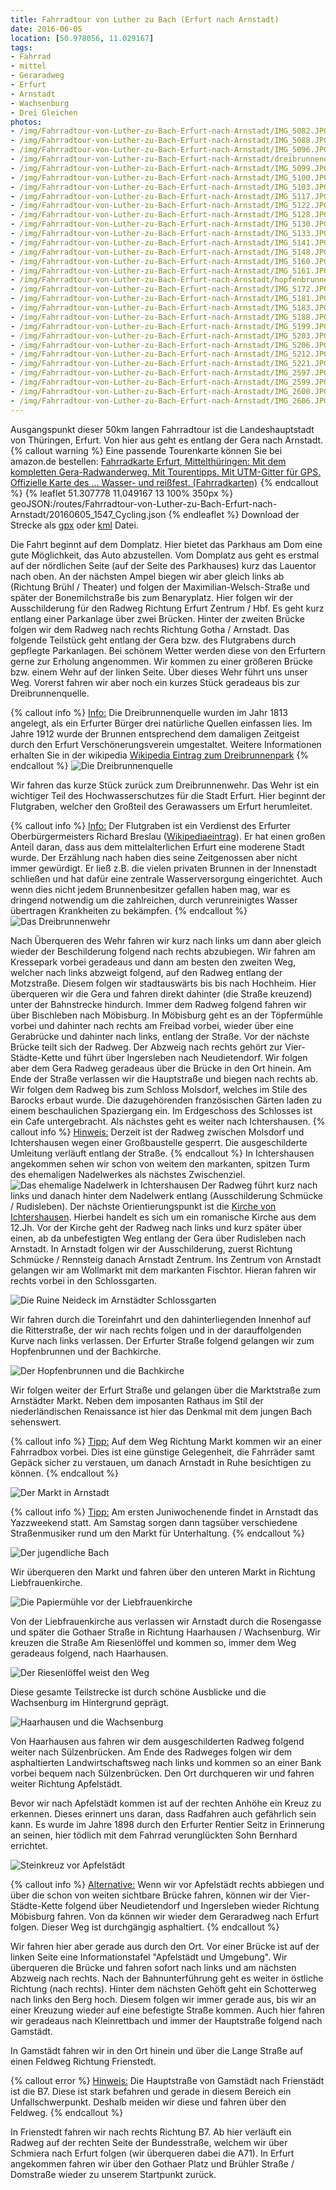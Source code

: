 ```yaml
---
title: Fahrradtour von Luther zu Bach (Erfurt nach Arnstadt)
date: 2016-06-05
location: [50.978056, 11.029167]
tags:
- Fahrrad
- mittel
- Geraradweg
- Erfurt
- Arnstadt
- Wachsenburg
- Drei Gleichen
photos:               
- /img/Fahrradtour-von-Luther-zu-Bach-Erfurt-nach-Arnstadt/IMG_5082.JPG
- /img/Fahrradtour-von-Luther-zu-Bach-Erfurt-nach-Arnstadt/IMG_5088.JPG
- /img/Fahrradtour-von-Luther-zu-Bach-Erfurt-nach-Arnstadt/IMG_5096.JPG
- /img/Fahrradtour-von-Luther-zu-Bach-Erfurt-nach-Arnstadt/dreibrunnenquelle.jpg
- /img/Fahrradtour-von-Luther-zu-Bach-Erfurt-nach-Arnstadt/IMG_5099.JPG
- /img/Fahrradtour-von-Luther-zu-Bach-Erfurt-nach-Arnstadt/IMG_5100.JPG
- /img/Fahrradtour-von-Luther-zu-Bach-Erfurt-nach-Arnstadt/IMG_5103.JPG
- /img/Fahrradtour-von-Luther-zu-Bach-Erfurt-nach-Arnstadt/IMG_5117.JPG
- /img/Fahrradtour-von-Luther-zu-Bach-Erfurt-nach-Arnstadt/IMG_5122.JPG
- /img/Fahrradtour-von-Luther-zu-Bach-Erfurt-nach-Arnstadt/IMG_5128.JPG
- /img/Fahrradtour-von-Luther-zu-Bach-Erfurt-nach-Arnstadt/IMG_5130.JPG
- /img/Fahrradtour-von-Luther-zu-Bach-Erfurt-nach-Arnstadt/IMG_5133.JPG
- /img/Fahrradtour-von-Luther-zu-Bach-Erfurt-nach-Arnstadt/IMG_5141.JPG
- /img/Fahrradtour-von-Luther-zu-Bach-Erfurt-nach-Arnstadt/IMG_5148.JPG
- /img/Fahrradtour-von-Luther-zu-Bach-Erfurt-nach-Arnstadt/IMG_5160.JPG
- /img/Fahrradtour-von-Luther-zu-Bach-Erfurt-nach-Arnstadt/IMG_5161.JPG
- /img/Fahrradtour-von-Luther-zu-Bach-Erfurt-nach-Arnstadt/hopfenbrunnen_bachkirche.jpg
- /img/Fahrradtour-von-Luther-zu-Bach-Erfurt-nach-Arnstadt/IMG_5172.JPG
- /img/Fahrradtour-von-Luther-zu-Bach-Erfurt-nach-Arnstadt/IMG_5181.JPG
- /img/Fahrradtour-von-Luther-zu-Bach-Erfurt-nach-Arnstadt/IMG_5183.JPG
- /img/Fahrradtour-von-Luther-zu-Bach-Erfurt-nach-Arnstadt/IMG_5188.JPG
- /img/Fahrradtour-von-Luther-zu-Bach-Erfurt-nach-Arnstadt/IMG_5199.JPG
- /img/Fahrradtour-von-Luther-zu-Bach-Erfurt-nach-Arnstadt/IMG_5203.JPG
- /img/Fahrradtour-von-Luther-zu-Bach-Erfurt-nach-Arnstadt/IMG_5206.JPG
- /img/Fahrradtour-von-Luther-zu-Bach-Erfurt-nach-Arnstadt/IMG_5212.JPG
- /img/Fahrradtour-von-Luther-zu-Bach-Erfurt-nach-Arnstadt/IMG_5221.JPG
- /img/Fahrradtour-von-Luther-zu-Bach-Erfurt-nach-Arnstadt/IMG_2597.JPG
- /img/Fahrradtour-von-Luther-zu-Bach-Erfurt-nach-Arnstadt/IMG_2599.JPG
- /img/Fahrradtour-von-Luther-zu-Bach-Erfurt-nach-Arnstadt/IMG_2600.JPG
- /img/Fahrradtour-von-Luther-zu-Bach-Erfurt-nach-Arnstadt/IMG_2606.JPG
---
```

Ausgangspunkt dieser 50km langen Fahrradtour ist die Landeshauptstadt von Thüringen, Erfurt. Von hier aus geht es entlang der Gera nach Arnstadt.
{% callout warning %}
Eine passende Tourenkarte können Sie bei amazon.de bestellen:
<a rel="nofollow" href="http://www.amazon.de/gp/product/3866360800/ref=as_li_tl?ie=UTF8&camp=1638&creative=19454&creativeASIN=3866360800&linkCode=as2&tag=thueringergip-21">Fahrradkarte Erfurt, Mittelthüringen: Mit dem kompletten Gera-Radwanderweg. Mit Tourentipps. Mit UTM-Gitter für GPS. Offizielle Karte des ... Wasser- und reißfest. (Fahrradkarten)</a><img src="http://ir-de.amazon-adsystem.com/e/ir?t=thueringergip-21&l=as2&o=3&a=3866360800" width="1" height="1" border="0" alt="" style="border:none !important; margin:0px !important;" />
{% endcallout %}
{% leaflet 51.307778 11.049167 13 100% 350px %}
geoJSON:/routes/Fahrradtour-von-Luther-zu-Bach-Erfurt-nach-Arnstadt/20160605_1547_Cycling.json
{% endleaflet %}
Download der Strecke als [gpx](/routes/Fahrradtour-von-Luther-zu-Bach-Erfurt-nach-Arnstadt/20160605_1547_Cycling.gpx) oder [kml](/routes/Fahrradtour-von-Luther-zu-Bach-Erfurt-nach-Arnstadt/20160605_1547_Cycling.kml) Datei.

Die Fahrt beginnt auf dem Domplatz. Hier bietet das Parkhaus am Dom eine gute Möglichkeit, das Auto abzustellen. Vom Domplatz aus geht es erstmal auf der nördlichen Seite (auf der Seite des Parkhauses) kurz das Lauentor nach oben. An der nächsten Ampel biegen wir aber gleich links ab (Richtung Brühl / Theater) und folgen der Maximilian-Welsch-Straße und später der Bonemilchstraße bis zum Benaryplatz. Hier folgen wir der Ausschilderung für den Radweg Richtung Erfurt Zentrum / Hbf. Es geht kurz entlang einer Parkanlage über zwei Brücken. Hinter der zweiten Brücke folgen wir dem Radweg nach rechts Richtung Gotha / Arnstadt. Das folgende Teilstück geht entlang der Gera bzw. des Flutgrabens durch gepflegte Parkanlagen. Bei schönem Wetter werden diese von den Erfurtern gerne zur Erholung angenommen. Wir kommen zu einer größeren Brücke bzw. einem Wehr auf der linken Seite. Über dieses Wehr führt uns unser Weg. Vorerst fahren wir aber noch ein kurzes Stück geradeaus bis zur Dreibrunnenquelle.

{% callout info %}
<u>Info:</u> Die Dreibrunnenquelle wurden im Jahr 1813 angelegt, als ein Erfurter Bürger drei natürliche Quellen einfassen lies. Im Jahre 1912 wurde der Brunnen entsprechend dem damaligen Zeitgeist durch den Erfurt Verschönerungsverein umgestaltet.
Weitere Informationen erhalten Sie in der wikipedia [Wikipedia Eintrag zum Dreibrunnenpark](https://de.wikipedia.org/wiki/Dreienbrunnenpark)
{% endcallout %}
![Die Dreibrunnenquelle](/img/Fahrradtour-von-Luther-zu-Bach-Erfurt-nach-Arnstadt/dreibrunnenquelle.jpg
 "Die Dreibrunnenquelle")

Wir fahren das kurze Stück zurück zum Dreibrunnenwehr. Das Wehr ist ein wichtiger Teil des Hochwasserschutzes für die Stadt Erfurt. Hier beginnt der Flutgraben, welcher den Großteil des Gerawassers um Erfurt herumleitet.

{% callout info %}
<u>Info:</u> Der Flutgraben ist ein Verdienst des Erfurter Oberbürgermeisters Richard Breslau ([Wikipediaeintrag](https://de.wikipedia.org/wiki/Richard_Breslau)). Er hat einen großen Anteil daran, dass aus dem mittelalterlichen Erfurt eine moderene Stadt wurde. Der Erzählung nach haben dies seine Zeitgenossen aber nicht immer gewürdigt. Er ließ z.B. die vielen privaten Brunnen in der Innenstadt schließen und hat dafür eine zentrale Wasserversorgung eingerichtet.  Auch wenn dies nicht jedem Brunnenbesitzer gefallen haben mag, war es dringend notwendig um die zahlreichen, durch verunreinigtes Wasser übertragen Krankheiten zu bekämpfen.
{% endcallout %}
![Das Dreibrunnenwehr](/img/Fahrradtour-von-Luther-zu-Bach-Erfurt-nach-Arnstadt/IMG_5096.JPG "Das Dreibrunnenwehr")

Nach Überqueren des Wehr fahren wir kurz nach links um dann aber gleich wieder der Beschilderung folgend nach rechts abzubiegen. Wir fahren am Kressepark vorbei geradeaus und dann am besten den zweiten Weg, welcher nach links abzweigt folgend, auf den Radweg entlang der Motzstraße. Diesem folgen wir stadtauswärts bis bis nach Hochheim. Hier überqueren wir die Gera und fahren direkt dahinter (die Straße kreuzend) unter der Bahnstrecke hindurch. Immer dem Radweg folgend fahren wir über Bischleben nach Möbisburg. In Möbisburg geht es an der Töpfermühle vorbei und dahinter nach rechts am Freibad vorbei, wieder über eine Gerabrücke und dahinter nach links, entlang der Straße. Vor der nächste Brücke teilt sich der Radweg. Der Abzweig nach rechts gehört zur Vier-Städte-Kette und führt über Ingersleben nach Neudietendorf. Wir folgen aber dem Gera Radweg geradeaus über die Brücke in den Ort hinein. Am Ende der Straße verlassen wir die Hauptstraße und biegen nach rechts ab. Wir folgen dem Radweg bis zum Schloss Molsdorf, welches im Stile des Barocks erbaut wurde. Die dazugehörenden französischen Gärten laden zu einem beschaulichen Spaziergang ein. Im Erdgeschoss des Schlosses ist ein Cafe untergebracht. Als nächstes geht es weiter nach Ichtershausen.
{% callout info %}
<u>Hinweis:</u> Derzeit ist der Radweg zwischen Molsdorf und Ichtershausen wegen einer Großbaustelle gesperrt. Die ausgeschilderte Umleitung verläuft entlang der Straße.
{% endcallout %}
In Ichtershausen angekommen sehen wir schon von weitem den markanten, spitzen Turm des ehemaligen Nadelwerkes als nächstes Zwischenziel.
![Das ehemalige Nadelwerk in Ichtershausen](/img/Fahrradtour-von-Luther-zu-Bach-Erfurt-nach-Arnstadt/IMG_5122.JPG "Das ehemalige Nadelwerk in Ichtershausen")
Der Radweg führt kurz nach links und danach hinter dem Nadelwerk entlang (Ausschilderung Schmücke / Rudisleben). Der nächste Orientierungspunkt ist die [Kirche von Ichtershausen](https://de.wikipedia.org/wiki/Klosterkirche_Ichtershausen). Hierbei handelt es sich um ein romanische Kirche aus dem 12.Jh. Vor der Kirche geht der Radweg nach links und kurz später über einen, ab da unbefestigten Weg entlang der Gera über Rudisleben nach Arnstadt. In Arnstadt folgen wir der Ausschilderung, zuerst Richtung Schmücke / Rennsteig danach Arnstadt Zentrum. Ins Zentrum von Arnstadt gelangen wir am Wollmarkt mit dem markanten Fischtor. Hieran fahren wir rechts vorbei in den Schlossgarten.

![Die Ruine Neideck im Arnstädter Schlossgarten](/img/Fahrradtour-von-Luther-zu-Bach-Erfurt-nach-Arnstadt/ruine_neideck.jpg
  "Die Ruine Neideck im Arnstädter Schlossgarten")

Wir fahren durch die Toreinfahrt und den dahinterliegenden Innenhof auf die Ritterstraße, der wir nach rechts folgen und in der darauffolgenden Kurve nach links verlassen. Der Erfurter Straße folgend gelangen wir zum Hopfenbrunnen und der Bachkirche.

![Der Hopfenbrunnen und die Bachkirche](/img/Fahrradtour-von-Luther-zu-Bach-Erfurt-nach-Arnstadt/hopfenbrunnen_bachkirche.jpg "Der Hopfenbrunnen und die Bachkirche")

Wir folgen weiter der Erfurt Straße und gelangen über die Marktstraße zum Arnstädter Markt. Neben dem imposanten Rathaus im Stil der niederländischen Renaissance ist hier das Denkmal mit dem jungen Bach sehenswert.

{% callout info %}
<u>Tipp:</u> Auf dem Weg Richtung Markt kommen wir an einer Fahrradbox vorbei. Dies ist eine günstige Gelegenheit, die Fahrräder samt Gepäck sicher zu verstauen, um danach Arnstadt in Ruhe besichtigen zu können.
{% endcallout %}

![Der Markt in Arnstadt](/img/Fahrradtour-von-Luther-zu-Bach-Erfurt-nach-Arnstadt/markt.jpg "Der Markt in Arnstadt")

{% callout info %}
<u>Tipp:</u> Am ersten Juniwochenende findet in Arnstadt das Yazzweekend statt. Am Samstag sorgen dann tagsüber verschiedene Straßenmusiker rund um den Markt für Unterhaltung.
{% endcallout %}

![Der jugendliche Bach](/img/Fahrradtour-von-Luther-zu-Bach-Erfurt-nach-Arnstadt/IMG_5181.JPG "Der jugendliche Bach, dargestellt auf dem Arnstädter Markt")

Wir überqueren den Markt und fahren über den unteren Markt in Richtung Liebfrauenkirche.

![Die Papiermühle vor der Liebfrauenkirche](/img/Fahrradtour-von-Luther-zu-Bach-Erfurt-nach-Arnstadt/IMG_5188.JPG "Die Papiermühle vor der Liebfrauenkirche")

Von der Liebfrauenkirche aus verlassen wir Arnstadt durch die Rosengasse und später die Gothaer Straße in Richtung Haarhausen / Wachsenburg. Wir kreuzen die Straße Am Riesenlöffel und kommen so, immer dem Weg geradeaus folgend, nach Haarhausen.

![Der Riesenlöffel weist den Weg](/img/Fahrradtour-von-Luther-zu-Bach-Erfurt-nach-Arnstadt/IMG_5206.JPG "Bildstock Riesenlöffel")

Diese gesamte Teilstrecke ist durch schöne Ausblicke und die Wachsenburg im Hintergrund geprägt.

![Haarhausen und die Wachsenburg](/img/Fahrradtour-von-Luther-zu-Bach-Erfurt-nach-Arnstadt/haarhausen.jpg "Haarhausen und die Wachsenburg")

Von Haarhausen aus fahren wir dem ausgeschilderten Radweg folgend weiter nach Sülzenbrücken. Am Ende des Radweges folgen wir dem asphaltierten Landwirtschaftsweg nach links und kommen so an einer Bank vorbei bequem nach Sülzenbrücken. Den Ort durchqueren wir und fahren weiter Richtung Apfelstädt.  

Bevor wir nach Apfelstädt kommen ist auf der rechten Anhöhe ein Kreuz zu erkennen. Dieses erinnert uns daran, dass Radfahren auch gefährlich sein kann. Es wurde im Jahre 1898 durch den Erfurter Rentier Seitz in Erinnerung an seinen, hier tödlich mit dem Fahrrad verunglückten Sohn Bernhard errichtet.

![Steinkreuz vor Apfelstädt](/img/Fahrradtour-von-Luther-zu-Bach-Erfurt-nach-Arnstadt/IMG_2599.JPG "Steinkreuz vor Apfelstädt")

{% callout info %}
<u>Alternative:</u> Wenn wir vor Apfelstädt rechts abbiegen und über die schon von weiten sichtbare Brücke fahren, können wir der Vier-Städte-Kette folgend über Neudietendorf und Ingersleben wieder Richtung Möbisburg fahren. Von da können wir wieder dem Geraradweg nach Erfurt folgen. Dieser Weg ist durchgängig asphaltiert.
{% endcallout %}

Wir fahren hier aber gerade aus durch den Ort. Vor einer Brücke ist auf der linken Seite eine Informationstafel "Apfelstädt und Umgebung". Wir überqueren die Brücke und fahren sofort nach links und am nächsten Abzweig nach rechts. Nach der Bahnunterführung geht es weiter in östliche Richtung (nach rechts). Hinter dem nächsten Gehöft geht ein Schotterweg nach links den Berg hoch. Diesem folgen wir immer gerade aus, bis wir an einer Kreuzung wieder auf eine befestigte Straße kommen. Auch hier fahren wir geradeaus nach Kleinrettbach und immer der Hauptstraße folgend nach Gamstädt.

In Gamstädt fahren wir in den Ort hinein und über die Lange Straße auf einen Feldweg Richtung Frienstedt.

{% callout error %}
<u>Hinweis:</u> Die Hauptstraße von Gamstädt nach Frienstädt ist die B7. Diese ist stark befahren und gerade in diesem Bereich ein Unfallschwerpunkt. Deshalb meiden wir diese und fahren über den Feldweg.
{% endcallout %}

In Frienstedt fahren wir nach rechts Richtung B7. Ab hier verläuft ein Radweg auf der rechten Seite der Bundesstraße, welchem wir über Schmiera nach Erfurt folgen (wir überqueren dabei die A71). In Erfurt angekommen fahren wir über den Gothaer Platz und Brühler Straße / Domstraße wieder zu unserem Startpunkt zurück.
